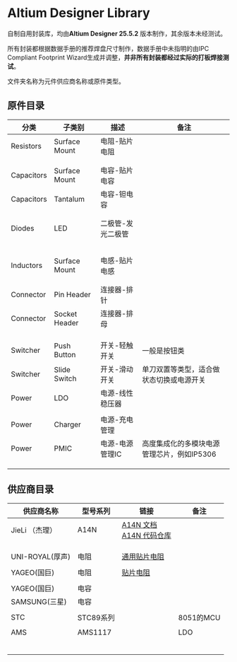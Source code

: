 # Altium Designer Library

自制自用封装库，均由**Altium Designer 25.5.2** 版本制作，其余版本未经测试。

所有封装都根据数据手册的推荐焊盘尺寸制作，数据手册中未指明的由IPC Compliant Footprint Wizard生成并调整，**并非所有封装都经过实际的打板焊接测试**。

文件夹名称为元件供应商名称或原件类型。

## 原件目录

| 分类         | 子类别           | 描述      | 备注  |
| ---------- | ------------- | ------- | --- |
| Resistors  | Surface Mount | 电阻-贴片电阻 |     |
|            |               |         |     |
|            |               |         |     |
| Capacitors | Surface Mount | 电容-贴片电容 |     |
| Capacitors | Tantalum      | 电容-钽电容  |     |
|            |               |         |     |
|            |               |         |     |
|   Diodes   |      LED      | 二极管-发光二极管  |     |
|            |               |         |     |
|            |               |         |     |
|            |               |         |     |
|            |               |         |     |
|            |               |         |     |
| Inductors  | Surface Mount | 电感-贴片电感 |     |
|            |               |         |     |
|            |               |         |     |
| Connector |  Pin Header   |  连接器-排针 |     |
| Connector  | Socket Header |  连接器-排母 |     |
|            |               |         |     |
|            |               |         |     |
|            |               |         |     |
|  Switcher  |  Push Button  | 开关-轻触开关 |  一般是按钮类   |
|  Switcher  | Slide Switch  | 开关-滑动开关 |  单刀双置等类型，适合做状态切换或电源开关   |
|   Power |   LDO |   电源-线性稳压器  |     |
|            |               |         |     |
|   Power | Charger | 电源-充电管理   |     |
|   Power |  PMIC   |  电源-电源管理IC  | 高度集成化的多模块电源管理芯片，例如IP5306    |
|            |               |         |     |
|            |               |         |     |
|            |               |         |     |


## 供应商目录

|  供应商名称    |   型号系列   | 链接 |   备注    |
| ---- | ---- | ---- | ---- |
|  JieLi （杰理）  |  A14N |   [A14N 文档](https://doc.zh-jieli.com/AD14/zh-cn/master/index.html) <br/> [A14N 代码仓库](https://github.com/Jieli-Tech/fw-AD15N)   |    |
|      |      |      |  |
|      |      |      |  |
|      |      |      |  |
|  UNI-ROYAL(厚声)    |   电阻   |  [通用贴片电阻](https://www.uni-royal.cn/images/userfile/file/1745833593c56505e6d9ab55c7.pdf)    |  |
|      |      |      |  |
|  YAGEO(国巨)    |   电阻   |   [贴片电阻](https://www.yageo.com/upload/website/yageo_PYu-R_INT-thick_8_19090411_330.pdf)   |  |
|      |      |      |  |
|   YAGEO(国巨)   |   电容   |      |  |
|   SAMSUNG(三星)   |   电容   |      |  |
|      |      |      |  |
|    STC  |   STC89系列   |      | 8051的MCU |
|      |      |      |  |
|   AMS   |   AMS1117   |      | LDO |
|      |      |      |  |
|      |      |      |  |
|      |      |      |  |
|      |      |      |  |
|      |      |      |  |
|      |      |      |  |
